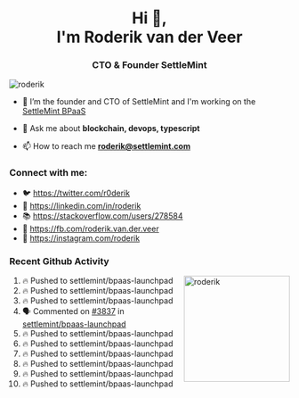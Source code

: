 <h1 align="center">Hi 👋,<br/> I'm Roderik van der Veer</h1>
<h3 align="center">CTO & Founder SettleMint</h3>

<p align="left"> <img src="https://komarev.com/ghpvc/?username=roderik" alt="roderik" /> </p>

- 🔭 I’m the founder and CTO of SettleMint and I'm working on the [SettleMint BPaaS](https://settlemint.com)

- 💬 Ask me about **blockchain, devops, typescript**

- 📫 How to reach me **roderik@settlemint.com**



### Connect with me:

- 🐦 https://twitter.com/r0derik
- 🏢 https://linkedin.com/in/roderik
- 📚 https://stackoverflow.com/users/278584
- 🙊 https://fb.com/roderik.van.der.veer
- 📸 https://instagram.com/roderik

### Recent Github Activity
<img src="https://github-readme-stats.vercel.app/api?username=roderik&show_icons=true&count_private=true" alt="roderik" align="right" height="190" />

<!--START_SECTION:activity-->
1. 🔥 Pushed to settlemint/bpaas-launchpad
2. 🔥 Pushed to settlemint/bpaas-launchpad
3. 🔥 Pushed to settlemint/bpaas-launchpad
4. 🗣 Commented on [#3837](https://github.com/settlemint/bpaas-launchpad/issues/3837) in [settlemint/bpaas-launchpad](https://github.com/settlemint/bpaas-launchpad)
5. 🔥 Pushed to settlemint/bpaas-launchpad
6. 🔥 Pushed to settlemint/bpaas-launchpad
7. 🔥 Pushed to settlemint/bpaas-launchpad
8. 🔥 Pushed to settlemint/bpaas-launchpad
9. 🔥 Pushed to settlemint/bpaas-launchpad
10. 🔥 Pushed to settlemint/bpaas-launchpad
<!--END_SECTION:activity-->